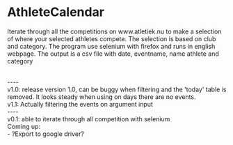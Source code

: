 # AthleteCalendar
<p>Iterate through all the competitions on www.atletiek.nu to make a selection of where your selected athletes compete. The selection is based on club and category. 
The program use selenium with firefox and runs in english webpage.
The output is a csv file with date, eventname, name athlete and category</p>
<br>
----
<br>
v1.0: release version 1.0, can be buggy when filtering and the 'today' table is removed. It looks steady when using on days there are no events. <br>
v1.1: Actually filtering the events on argument input
<br>
----
<br>
v0.1: able to iterate through all competition with selenium <br>
Coming up:  <br>
- ?Export to google driver?
